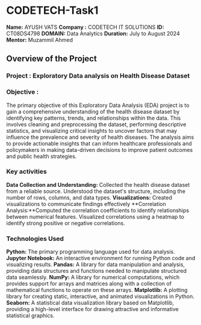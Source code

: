 # CODETECH-Task1

**Name:** AYUSH VATS
**Company :** CODETECH IT SOLUTIONS 
**ID:** CT08DS4798
**DOMAIN:** Data Analytics
**Duration:** July to August 2024
**Mentor:** Muzammil Ahmed

## Overview of the Project

### Project : Exploratory Data analysis on Health Disease Dataset

### Objective : 
The primary objective of this Exploratory Data Analysis (EDA) project is to gain a comprehensive understanding of the health disease dataset by identifying key patterns, trends, and relationships within the data. This involves cleaning and preprocessing the dataset, performing descriptive statistics, and visualizing critical insights to uncover factors that may influence the prevalence and severity of health diseases. The analysis aims to provide actionable insights that can inform healthcare professionals and policymakers in making data-driven decisions to improve patient outcomes and public health strategies.

### Key activities
**Data Collection and Understanding:** Collected the health disease dataset from a reliable source. Understood the dataset's structure, including the number of rows, columns, and data types.
**Visualizations:** Created visualizations to communicate findings effectively
**Correlation Analysis:**Computed the correlation coefficients to identify relationships between numerical features. Visualized correlations using a heatmap to identify strong positive or negative correlations.

### Technologies Used
**Python:** The primary programming language used for data analysis.
**Jupyter Notebook:** An interactive environment for running Python code and visualizing results.
**Pandas:** A library for data manipulation and analysis, providing data structures and functions needed to manipulate structured data seamlessly.
**NumPy:** A library for numerical computations, which provides support for arrays and matrices along with a collection of mathematical functions to operate on these arrays.
**Matplotlib:** A plotting library for creating static, interactive, and animated visualizations in Python.
**Seaborn:** A statistical data visualization library based on Matplotlib, providing a high-level interface for drawing attractive and informative statistical graphics.




